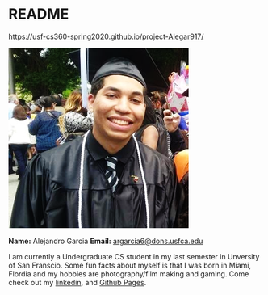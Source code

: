 # README


<https://usf-cs360-spring2020.github.io/project-Alegar917/>

![Profile Image](ale.png)

**Name:** Alejandro Garcia
**Email:** <argarcia6@dons.usfca.edu>

 I am currently a Undergraduate CS student in my last semester in Unversity of San Franscio. Some fun facts about myself is that I was born in Miami, Flordia and my hobbies are photography/film making and gaming. Come check out my [linkedin](https://www.linkedin.com/in/alegar917/), and [Github Pages](https://github.com/Alegar917).

